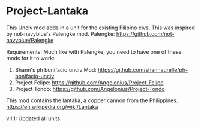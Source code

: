 # Project-Lantaka
This Unciv mod adds in a unit for the existing Filipino civs. This was inspired by not-navyblue's Palengke mod.
Palengke: https://github.com/not-navyblue/Palengke

Requirements:
Much like with Palengke, you need to have one of these mods for it to work:
1. Shann's ph bonifacio unciv Mod: https://github.com/shannaurelle/ph-bonifacio-unciv
2. Project Felipe: https://github.com/Angelonius/Project-Felipe
3. Project Tondo: https://github.com/Angelonius/Project-Tondo

This mod contains the lantaka, a copper cannon from the Philippines.
https://en.wikipedia.org/wiki/Lantaka

v.1.1: Updated all units.
